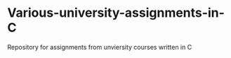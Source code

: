 # Various-university-assignments-in-C
Repository for assignments from unviersity courses written in C
